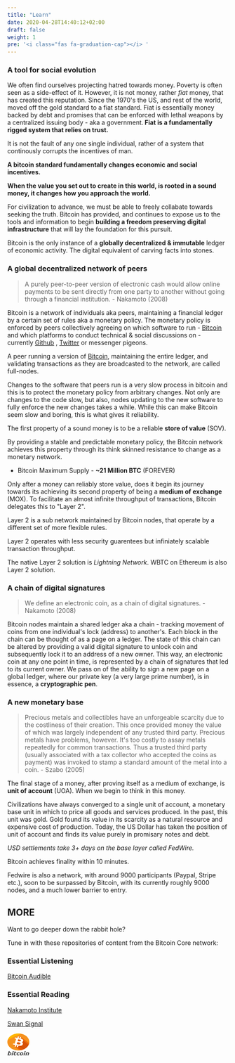 ```yaml
---
title: "Learn"
date: 2020-04-28T14:40:12+02:00
draft: false
weight: 1
pre: '<i class="fas fa-graduation-cap"></i> '
---
```



### A tool for social evolution

We often find ourselves projecting hatred towards money. Poverty is often seen as a side-effect of it. However, it is not money, rather <em>fiat</em> money, that has created this reputation. Since the 1970's the US, and rest of the world, moved off the gold standard to a fiat standard. Fiat is essentially money backed by debt and promises that can be enforced with lethal weapons by a centralized issuing body - aka a government.<b> Fiat is a fundamentally rigged system that relies on trust.</b> 

It is not the fault of any one single individual, rather of a system that continously corrupts the incentives of man. 

<b>A bitcoin standard fundamentally changes economic and social incentives.</b>

<b>When the value you set out to create in this world, is rooted in a sound money, it changes how you approach the world.</b>

For civilization to advance, we must be able to freely collabate towards seeking the truth. Bitcoin has provided, and continues to expose us to the tools and information to begin <b>building a freedom preserving digital infrastructure</b> that will lay the foundation for this pursuit. 

Bitcoin is the only instance of a <b>globally decentralized & immutable</b> ledger of economic activity. The digital equivalent of </b>carving facts into stones</b>.

### A global decentralized network of peers

> A purely peer-to-peer version of electronic cash would allow online payments to be sent directly from one party to another without going through a financial institution. - Nakamoto (2008)

Bitcoin is a network of individuals aka peers, maintaining a financial ledger by a certain set of rules aka a monetary policy. The monetary policy is enforced by peers collectively agreeing on which software to run - [Bitcoin](https://github.com/bitcoin/bitcoin) and which platforms to conduct technical & social discussions on - currently [Github](https://github.com/bitcoin/bitcoin) , [Twitter](https://twitter.com) or messenger pigeons. 

A peer running a version of [Bitcoin](https://github.com/bitcoin/bitcoin), maintaining the entire ledger, and validating transactions as they are broadcasted to the network, are called full-nodes. 

Changes to the software that peers run is a very slow process in bitcoin and this is to protect the monetary policy from arbitrary changes. Not only are changes to the code slow, but also, nodes updating to the new software to fully enforce the new changes takes a while. While this can make Bitcoin seem slow and boring, this is what gives it reliability.

The first property of a sound money is to be a reliable <b>store of value</b> (SOV). 

By providing a stable and predictable monetary policy, the Bitcoin network achieves this property through its think skinned resistance to change as a monetary network.

- Bitcoin Maximum Supply - <b>~21 Million BTC</b> (FOREVER)

Only after a money can reliably store value, does it begin its journey towards its achieving its second property of being a <b>medium of exchange</b> (MOX). To facilitate an almost infinite throughput of transactions, Bitcoin delegates this to "Layer 2". 

Layer 2 is a sub network maintained by Bitcoin nodes, that operate by a different set of more flexible rules. 

Layer 2 operates with less security guarentees but infiniately scalable transaction throughput. 

The native Layer 2 solution is <em>Lightning Network</em>. WBTC on Ethereum is also Layer 2 solution.

### A chain of digital signatures

> We define an electronic coin, as a chain of digital signatures. - Nakamoto (2008)

Bitcoin nodes maintain a shared ledger aka a chain - tracking movement of coins from one individual's lock (address) to another's. Each block in the chain can be thought of as a page on a ledger. The state of this chain can be altered by providing a valid digital signature to unlock coin and subsequently lock it to an address of a new owner. This way, an electronic coin at any one point in time, is represented by a chain of signatures that led to its current owner. We pass on of the ability to sign a new page on a global ledger, where our private key (a very large prime number), is in essence, a <b>cryptographic pen</b>.

### A new monetary base

> Precious metals and collectibles have an unforgeable scarcity due to the costliness of their creation. This once provided money the value of which was largely independent of any trusted third party. Precious metals have problems, however. It's too costly to assay metals repeatedly for common transactions. Thus a trusted third party (usually associated with a tax collector who accepted the coins as payment) was invoked to stamp a standard amount of the metal into a coin. - Szabo (2005)

The final stage of a money, after proving itself as a medium of exchange, is <b>unit of account</b> (UOA). When we begin to think in this money. 

Civilizations have always converged to a single unit of account, a monetary base unit in which to price all goods and services produced. In the past, this unit was gold. Gold found its value in its scarcity as a natural resource and expensive cost of production. Today, the US Dollar has taken the position of unit of account and finds its value purely in promisary notes and debt. 

*USD settlements take 3+ days on the base layer called FedWire.*

Bitcoin achieves finality within 10 minutes.

Fedwire is also a network, with around 9000 participants (Paypal, Stripe etc.), soon to be surpassed by Bitcoin, with its currently roughly 9000 nodes, and a much lower barrier to entry.

## MORE

Want to go deeper down the rabbit hole?

Tune in with these repositories of content from the Bitcoin Core network:

### Essential Listening

[Bitcoin Audible](https://bitcoinaudible.com/library/)

### Essential Reading

[Nakamoto Institute](https://nakamotoinstitute.org/literature/)

[Swan Signal](https://www.swanbitcoin.com/signal/)

<img src="/images/bitcoin.png" alt="Bitcoin" style="width:50px;height:50px;"/>


